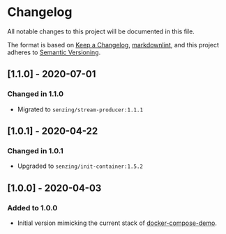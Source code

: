 # Changelog

All notable changes to this project will be documented in this file.

The format is based on [Keep a Changelog](https://keepachangelog.com/en/1.0.0/),
[markdownlint](https://dlaa.me/markdownlint/),
and this project adheres to [Semantic Versioning](https://semver.org/spec/v2.0.0.html).

## [1.1.0] - 2020-07-01

### Changed in 1.1.0

- Migrated to `senzing/stream-producer:1.1.1`

## [1.0.1] - 2020-04-22

### Changed in 1.0.1

- Upgraded to `senzing/init-container:1.5.2`

## [1.0.0] - 2020-04-03

### Added to 1.0.0

- Initial version mimicking the current stack of [docker-compose-demo](https://github.com/Senzing/docker-compose-demo).
